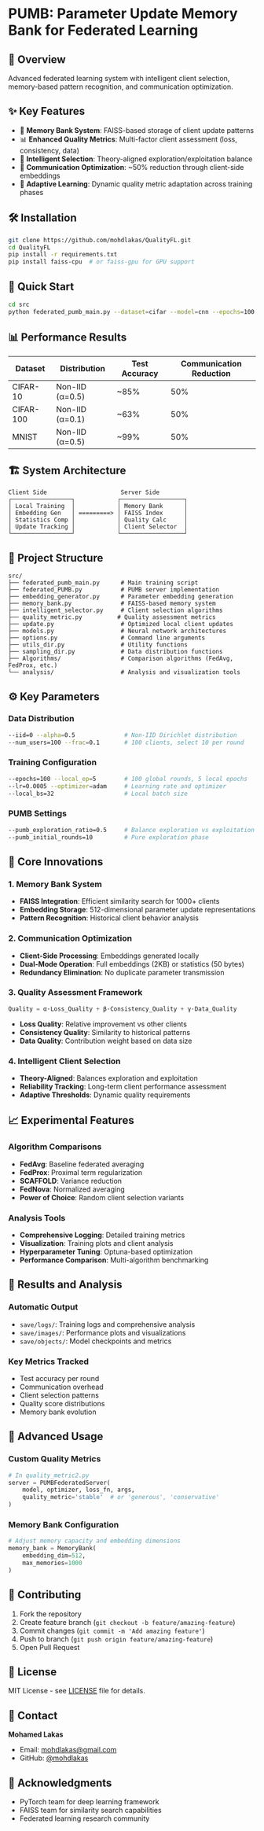 # PUMB: Parameter Update Memory Bank for Federated Learning

## 🚀 Overview

Advanced federated learning system with intelligent client selection, memory-based pattern recognition, and communication optimization.

## ✨ Key Features

- 🧠 **Memory Bank System**: FAISS-based storage of client update patterns
- 📊 **Enhanced Quality Metrics**: Multi-factor client assessment (loss, consistency, data)
- 🎯 **Intelligent Selection**: Theory-aligned exploration/exploitation balance
- 📡 **Communication Optimization**: ~50% reduction through client-side embeddings
- 🔄 **Adaptive Learning**: Dynamic quality metric adaptation across training phases

## 🛠️ Installation

```bash
git clone https://github.com/mohdlakas/QualityFL.git
cd QualityFL
pip install -r requirements.txt
pip install faiss-cpu  # or faiss-gpu for GPU support
```

## 🚀 Quick Start

```bash
cd src
python federated_pumb_main.py --dataset=cifar --model=cnn --epochs=100 --num_users=100 --frac=0.1 --local_ep=5 --local_bs=32 --lr=0.0005 --iid=0 --alpha=0.5
```

## 📊 Performance Results

| Dataset | Distribution | Test Accuracy | Communication Reduction |
|---------|-------------|---------------|------------------------|
| CIFAR-10 | Non-IID (α=0.5) | ~85% | 50% |
| CIFAR-100 | Non-IID (α=0.1) | ~63% | 50% |
| MNIST | Non-IID (α=0.5) | ~99% | 50% |

## 🏗️ System Architecture

```
Client Side                     Server Side
┌─────────────────┐            ┌──────────────────┐
│ Local Training  │            │ Memory Bank      │
│ Embedding Gen   │ =========> │ FAISS Index      │
│ Statistics Comp │            │ Quality Calc     │
│ Update Tracking │            │ Client Selector  │
└─────────────────┘            └──────────────────┘
```

## 📁 Project Structure

```
src/
├── federated_pumb_main.py      # Main training script
├── federated_PUMB.py           # PUMB server implementation  
├── embedding_generator.py      # Parameter embedding generation
├── memory_bank.py              # FAISS-based memory system
├── intelligent_selector.py     # Client selection algorithms
├── quality_metric.py          # Quality assessment metrics
├── update.py                   # Optimized local client updates
├── models.py                   # Neural network architectures
├── options.py                  # Command line arguments
├── utils_dir.py                # Utility functions
├── sampling_dir.py             # Data distribution functions
├── Algorithms/                 # Comparison algorithms (FedAvg, FedProx, etc.)
└── analysis/                   # Analysis and visualization tools
```

## ⚙️ Key Parameters

### Data Distribution
```bash
--iid=0 --alpha=0.5              # Non-IID Dirichlet distribution
--num_users=100 --frac=0.1       # 100 clients, select 10 per round
```

### Training Configuration
```bash
--epochs=100 --local_ep=5        # 100 global rounds, 5 local epochs
--lr=0.0005 --optimizer=adam     # Learning rate and optimizer
--local_bs=32                    # Local batch size
```

### PUMB Settings
```bash
--pumb_exploration_ratio=0.5     # Balance exploration vs exploitation
--pumb_initial_rounds=10         # Pure exploration phase
```

## 🔬 Core Innovations

### 1. Memory Bank System
- **FAISS Integration**: Efficient similarity search for 1000+ clients
- **Embedding Storage**: 512-dimensional parameter update representations
- **Pattern Recognition**: Historical client behavior analysis

### 2. Communication Optimization
- **Client-Side Processing**: Embeddings generated locally
- **Dual-Mode Operation**: Full embeddings (2KB) or statistics (50 bytes)
- **Redundancy Elimination**: No duplicate parameter transmission

### 3. Quality Assessment Framework
```python
Quality = α·Loss_Quality + β·Consistency_Quality + γ·Data_Quality
```
- **Loss Quality**: Relative improvement vs other clients
- **Consistency Quality**: Similarity to historical patterns  
- **Data Quality**: Contribution weight based on data size

### 4. Intelligent Client Selection
- **Theory-Aligned**: Balances exploration and exploitation
- **Reliability Tracking**: Long-term client performance assessment
- **Adaptive Thresholds**: Dynamic quality requirements

## 📈 Experimental Features

### Algorithm Comparisons
- **FedAvg**: Baseline federated averaging
- **FedProx**: Proximal term regularization
- **SCAFFOLD**: Variance reduction
- **FedNova**: Normalized averaging
- **Power of Choice**: Random client selection variants

### Analysis Tools
- **Comprehensive Logging**: Detailed training metrics
- **Visualization**: Training plots and client analysis
- **Hyperparameter Tuning**: Optuna-based optimization
- **Performance Comparison**: Multi-algorithm benchmarking

## 🎯 Results and Analysis

### Automatic Output
- `save/logs/`: Training logs and comprehensive analysis
- `save/images/`: Performance plots and visualizations
- `save/objects/`: Model checkpoints and metrics

### Key Metrics Tracked
- Test accuracy per round
- Communication overhead
- Client selection patterns
- Quality score distributions
- Memory bank evolution

## 🚀 Advanced Usage

### Custom Quality Metrics
```python
# In quality_metric2.py
server = PUMBFederatedServer(
    model, optimizer, loss_fn, args,
    quality_metric='stable'  # or 'generous', 'conservative'
)
```

### Memory Bank Configuration
```python
# Adjust memory capacity and embedding dimensions
memory_bank = MemoryBank(
    embedding_dim=512,
    max_memories=1000
)
```

## 🤝 Contributing

1. Fork the repository
2. Create feature branch (`git checkout -b feature/amazing-feature`)
3. Commit changes (`git commit -m 'Add amazing feature'`)
4. Push to branch (`git push origin feature/amazing-feature`)  
5. Open Pull Request

## 📄 License

MIT License - see [LICENSE](LICENSE) file for details.

## 📧 Contact

**Mohamed Lakas**
- Email: mohdlakas@gmail.com
- GitHub: [@mohdlakas](https://github.com/mohdlakas)

## 🙏 Acknowledgments

- PyTorch team for deep learning framework
- FAISS team for similarity search capabilities
- Federated learning research community
